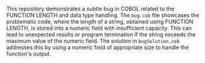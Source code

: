 This repository demonstrates a subtle bug in COBOL related to the FUNCTION LENGTH and data type handling.  The `bug.cob` file showcases the problematic code, where the length of a string, obtained using FUNCTION LENGTH, is stored into a numeric field with insufficient capacity. This can lead to unexpected results or program termination if the string exceeds the maximum value of the numeric field. The solution in `bugSolution.cob` addresses this by using a numeric field of appropriate size to handle the function's output.